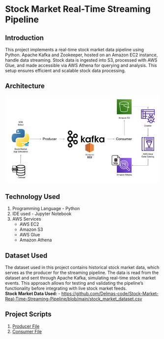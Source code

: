 # Stock Market Real-Time Streaming Pipeline

 ## Introduction
This project implements a real-time stock market data pipeline using Python. Apache Kafka and Zookeeper, hosted on an Amazon EC2 instance, handle data streaming. Stock data is ingested into S3, processed with AWS Glue, and made accessible via AWS Athena for querying and analysis. This setup ensures efficient and scalable stock data processing.

## Architecture
![Project Architecture](architecture.jpg)

## Technology Used
1. Programming Language - Python
2. IDE used - Jupyter Notebook
3. AWS Services
   - AWS EC2
   - Amazon S3
   - AWS Glue
   - Amazon Athena

## Dataset Used
The dataset used in this project contains historical stock market data, which serves as the producer for the streaming pipeline. The data is read from the dataset and sent through Apache Kafka, simulating real-time stock market events. This approach allows for testing and validating the pipeline’s functionality before integrating with live stock market feeds.<br />
**Stock Market Data Used:** - https://github.com/Delmas-code/Stock-Market-Real-Time-Streaming-Pipeline/blob/main/stock_market_dataset.csv

## Project Scripts
1. [Producer File](Kafka_producer.ipynb)
2. [Consumer File](Kafka_consumer.ipynb)
